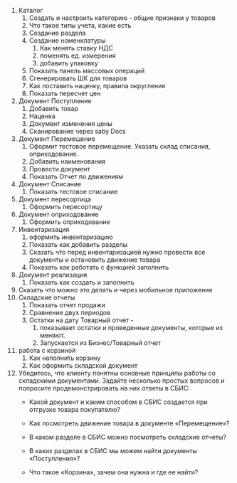 1. Каталог
	1. Создать и настроить категорию - общие признаки у товаров
	2. Что такое типы учета, какие есть
	3. Создание раздела
	4. Создание номенклатуры
		1. Как менять ставку НДС
		2. поменять ед. измерения
		3. добавить упаковку
	5. Показать панель массовых операций
	6. Сгенерировать ШК для товаров
	7. Как поставить наценку, правила округления
	8. Показать пересчет цен
2. Документ Поступление
	1. Добавить товар
	2. Наценка
	3. Документ изменения цены
	4. Сканирование через saby Docs
3. Документ Перемещение
	1. Оформит тестовое перемещение. Указать склад списания, оприходование.
	2. Добавить наименования
	3. Провести документ
	4. Показать Отчет по движениям
4. Документ Списание
	1. Показать тестовое списание
5. Документ пересортица 
	1. Оформить пересортицу
6. Документ оприходование
	1. Оформить оприходование
7. Инвентаризация
	1. оформить инвентаризацию
	2. Показать как добавить разделы
	3. Сказать что перед инвентаризацией нужно провести все документы и остановить движение товара
	4. Показать как работать с функцией заполнить
8. Документ реализация
	1. Показать как создать и заполнить
9. Сказать что можно это делать и через мобильное приложение
10. Складские отчеты
	1. Показать отчет продажи
	2. Сравнение двух периодов
	3. Остатки на дату Товарный отчет - 
		1. показывает остатки и проведенные документы, которые их меняют. 
		2. Запускается из Бизнес/Товарный отчет
11. работа с корзиной
	1. Как наполнить корзину
	2. Как оформить складской документ
12. Убедитесь, что клиенту понятны основные принципы работы со складскими документами. Задайте несколько простых вопросов и попросите продемонстрировать на них ответы в СБИС:
	- Какой документ и каким способом в СБИС создается при отгрузке товара покупателю?
    
	- Как посмотреть движение товара в документе «Перемещение»?
    
	- В каком разделе в СБИС можно посмотреть складские отчеты?
    
	- В каких разделах в СБИС мы можем найти документы «Поступления»?
    
	- Что такое «Корзина», зачем она нужна и где ее найти?
